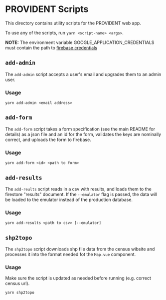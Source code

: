 # PROVIDENT Scripts

This directory contains utility scripts for the PROVIDENT web app.

To use any of the scripts, run `yarn <script-name> <args>`.

**NOTE:** The environment variable GOOGLE_APPLICATION_CREDENTIALS must contain the path to [firebase credentials](https://firebase.google.com/docs/admin/setup#initialize-sdk)

## `add-admin`

The `add-admin` script accepts a user's email and upgrades them to an admin user.

### Usage
```
yarn add-admin <email address>
```

## `add-form`

The `add-form` script takes a form specification (see the main README for details) as a json file and an id for the form, validates the keys are nominally correct, and uploads the form to firebase.

### Usage
```
yarn add-form <id> <path to form>
```

## `add-results`

The `add-reults` script reads in a csv with results, and loads them to the firestore "results" document.  If the `--emulator` flag is passed, the data will be loaded to the emulator instead of the production database.

### Usage
```
yarn add-results <path to csv> [--emulator]
```

## `shp2topo`

The `shp2topo` script downloads shp file data from the census wibsite and processes it into the format needed fot the `Map.vue` component.

### Usage
Make sure the script is updated as needed before running (e.g. correct census url).
```
yarn shp2topo
```
